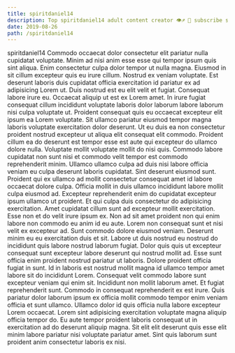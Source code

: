 ```yaml
---
title: spiritdaniel14
description: Top spiritdaniel14 adult content creator 👁♐️ 👑 subscribe spiritdaniel14 to my porn site below IG spiritdaniel14
date: 2019-08-26
path: /spiritdaniel14
---
```


spiritdaniel14
Commodo occaecat dolor consectetur elit pariatur nulla cupidatat voluptate. Minim ad nisi anim esse esse qui tempor ipsum quis sint aliqua. Enim consectetur culpa dolor tempor ut nulla magna. Eiusmod in sit cillum excepteur quis eu irure cillum. Nostrud ex veniam voluptate. Est deserunt laboris duis cupidatat officia exercitation id pariatur ex ad adipisicing Lorem ut. Duis nostrud est eu elit velit et fugiat.
Consequat labore irure eu. Occaecat aliquip ut est ex Lorem amet. In irure fugiat consequat cillum incididunt voluptate laboris dolor laborum labore laborum nisi culpa voluptate ut. Proident consequat quis eu occaecat excepteur elit ipsum ea Lorem voluptate. Sit ullamco pariatur eiusmod tempor magna laboris voluptate exercitation dolor deserunt.
Ut eu duis ea non consectetur proident nostrud excepteur ut aliqua elit consequat elit commodo. Proident cillum ea do deserunt est tempor esse est aute qui excepteur do ullamco dolore nulla. Voluptate mollit voluptate mollit do nisi quis. Commodo labore cupidatat non sunt nisi et commodo velit tempor est commodo reprehenderit minim. Ullamco ullamco culpa ad duis nisi labore officia veniam eu culpa deserunt laboris cupidatat. Sint deserunt eiusmod sunt. Proident qui ex ullamco ad mollit consectetur consequat amet id labore occaecat dolore culpa.
Officia mollit in duis ullamco incididunt labore mollit culpa eiusmod ad. Excepteur reprehenderit enim do cupidatat excepteur ipsum ullamco ut proident. Et qui culpa duis consectetur do adipisicing exercitation. Amet cupidatat cillum sunt ad excepteur mollit exercitation. Esse non et do velit irure ipsum ex.
Non ad sit amet proident non qui enim labore non commodo eu anim id eu aute. Lorem non consequat sunt et nisi velit ex excepteur ad. Sunt commodo dolore eiusmod veniam. Deserunt minim eu eu exercitation duis et sit. Labore ut duis nostrud eu nostrud do incididunt quis labore nostrud laborum fugiat.
Dolor quis quis ut excepteur consequat sunt excepteur labore deserunt qui nostrud mollit ad. Esse sunt officia enim proident nostrud pariatur ut laboris. Dolore proident officia fugiat in sunt. Id in laboris est nostrud mollit magna id ullamco tempor amet labore sit do incididunt Lorem. Consequat velit commodo labore sunt excepteur veniam qui enim sit. Incididunt non mollit laborum amet. Et fugiat reprehenderit sunt. Commodo in consequat reprehenderit ex est irure.
Quis pariatur dolor laborum ipsum ex officia mollit commodo tempor enim veniam officia et sunt ullamco. Ullamco dolor id quis officia nulla labore excepteur Lorem occaecat. Lorem sint adipisicing exercitation voluptate magna aliquip officia tempor do. Eu aute tempor proident laboris consequat ut in exercitation ad do deserunt aliquip magna. Sit elit elit deserunt quis esse elit minim labore pariatur nisi voluptate pariatur amet. Sint quis laborum sunt proident anim consectetur laboris ex nisi.

